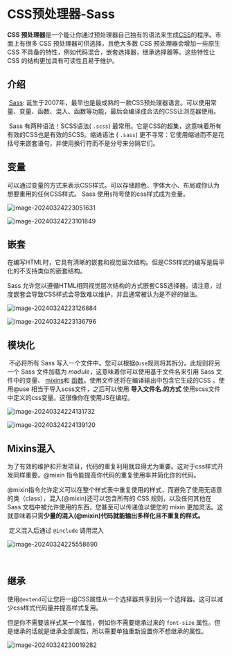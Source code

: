 # CSS预处理器-Sass

**CSS 预处理器**是一个能让你通过预处理器自己独有的语法来生成[CSS](https://developer.mozilla.org/zh-CN/docs/Glossary/CSS)的程序。市面上有很多 CSS 预处理器可供选择，且绝大多数 CSS 预处理器会增加一些原生 CSS 不具备的特性，例如代码混合，嵌套选择器，继承选择器等。这些特性让 CSS 的结构更加具有可读性且易于维护。



## 介绍

​	[Sass](https://link.juejin.cn/?target=https%3A%2F%2Fsass-lang.com%2Fguide): 诞生于2007年，最早也是最成熟的一款CSS预处理器语言。可以使用常量、变量、函数、混入、函数等功能，最后会编译成合法的CSS让浏览器使用。

​	Sass 有两种语法！SCSS语法( `.scss`) 最常用。它是CSS的超集，这意味着所有有效的CSS也是有效的SCSS。缩进语法 ( `.sass`) 更不寻常：它使用缩进而不是花括号来嵌套语句，并使用换行符而不是分号来分隔它们。

## 变量

​		可以通过变量的方式来表示CSS样式。可以存储颜色、字体大小、布局或你认为想要重用的任何CSS样式。 Sass 使用`$`符号使的css样式成为变量。

![image-20240324223051631](D:\other-tool\Typora\img\image-20240324223051631.png)

![image-20240324223101849](D:\other-tool\Typora\img\image-20240324223101849.png)



## 嵌套

在编写HTML时，它具有清晰的嵌套和视觉层次结构。但是CSS样式的编写是扁平化的不支持类似的嵌套结构。

Sass 允许您以遵循HTML相同视觉层次结构的方式嵌套CSS选择器。请注意，过度嵌套会导致CSS样式会导致难以维护，并且通常被认为是不好的做法。 

![image-20240324223126884](D:\other-tool\Typora\img\image-20240324223126884.png)

![image-20240324223136796](D:\other-tool\Typora\img\image-20240324223136796.png)



## 模块化

​		不必将所有 Sass 写入一个文件中。您可以根据`@use`规则将其拆分。此规则将另一个 Sass 文件加载为 *module*，这意味着你可以使用基于文件名来引用 Sass 文件中的变量、 [mixins](https://sass-lang.com/guide/#mixins)和 [函数](https://sass-lang.com/documentation/at-rules/function)。使用文件还将在编译输出中包含它生成的CSS 。使用@use 相当于导入scss文件，之后可以使用  **导入文件名.的方式**  使用scss文件中定义的css变量。这很像你在使用JS在编程。

![image-20240324224131732](D:\other-tool\Typora\img\image-20240324224131732.png)

![image-20240324224139120](D:\other-tool\Typora\img\image-20240324224139120.png)



## Mixins混入

​		为了有效的维护和开发项目，代码的重复利用就显得尤为重要。这对于css样式开发同样重要。@mixin 指令能提高你代码的重复使用率并简化你的代码。

​		@mixin指令允许定义可以在整个样式表中重复使用的样式，而避免了使用无语意的类（class），混入(@mixin)还可以包含所有的 CSS 规则，以及任何其他在 Sass 文档中被允许使用的东西，您甚至可以传递值以使您的 mixin 更加灵活。这就意味着只需**少量的混入(@mixin)代码就能输出多样化且不重复的样式。**	

​		定义混入后通过 `@include` 调用混入

![image-20240324225558690](D:\other-tool\Typora\img\image-20240324225558690.png)

​		

## 继承

​	使用`@extend`可让您将一组CSS属性从一个选择器共享到另一个选择器。这可以减少css样式代码量并提高样式复用。

但是你不需要该样式某一个属性，例如你不需要继承过来的 `font-size` 属性。但是继承的话就是继承全部属性，所以需要单独重新设置你不想继承的属性。

![image-20240324230019282](D:\other-tool\Typora\img\image-20240324230019282.png)



